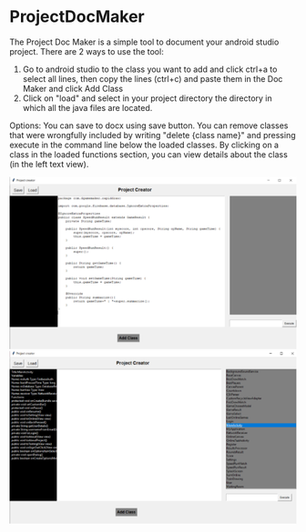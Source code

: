 # ProjectDocMaker
The Project Doc Maker is a simple tool to document your android studio project.
There are 2 ways to use the tool:
1. Go to android studio to the class you want to add and click ctrl+a to select all lines, then copy the lines (ctrl+c) and paste them in the Doc Maker and click Add Class
2. Click on "load" and select in your project directory the directory in which all the java files are located.

Options:
You can save to docx using save button.
You can remove classes that were wrongfully included by writing "delete {class name}" and pressing execute in the command line below the loaded classes.
By clicking on a class in the loaded functions section, you can view details about the class (in the left text view).

![DocMaker](https://github.com/Rev3rsedC0re/ProjectDocMaker/blob/main/images/DocMaker.png)
![DocMaker](https://github.com/Rev3rsedC0re/ProjectDocMaker/blob/main/images/DocMaker%20(1).png)



